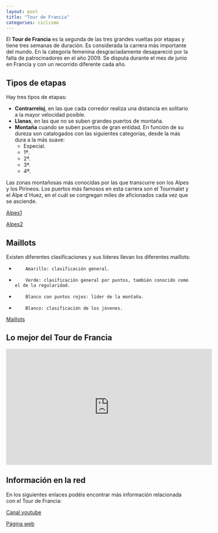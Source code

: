 ```yaml
---
layout: post
title: "Tour de Francia"
categories: ciclismo
---
```



El **Tour de Francia** es la segunda de las tres grandes vueltas por etapas y tiene tres semanas de duración. Es considerada la carrera más importante del mundo.
En la categoría femenina desgraciadamente desapareció por la falta de patrocinadores en el año 2009.
Se disputa durante el mes de junio en Francia y con un recorrido diferente cada año.

## Tipos de etapas

Hay tres tipos de etapas:
* **Contrarreloj**, en las que cada corredor realiza una distancia en solitario a la mayor velocidad posible.
* **Llanas**, en las que no se suben grandes puertos de montaña.
* **Montaña** cuando se suben puertos de  gran entidad. En función de su dureza son catalogados con las siguientes categorías, desde la más dura a la más suave:
  * Especial.
  * 1ª.
  * 2ª.
  * 3ª.
  * 4ª.
  
Las zonas montañosas más conocidas por las que transcurre son los Alpes y los Pirineos.
Los puertos más famosos en esta carrera son el Tourmalet y el Alpe d´Huez, en el cuál se congregan miles de aficionados cada vez que se asciende.

[Alpes1](../images_text/ciclismo_tour_alpe.jpg)

[Alpes2](../images_text/ciclismo_tour_alpe2.jpg)

## Maillots

Existen diferentes clasificaciones y sus líderes llevan los diferentes maillots:
-         Amarillo: clasificación general.
-         Verde: clasificación general por puntos, también conocido como el de la regularidad.
-         Blanco con puntos rojos: líder de la montaña.
-         Blanco: clasificación de los jóvenes.

[Maillots](../images_text/ciclismo_tour_maillot.jpg)



## Lo mejor del Tour de Francia

<iframe width="560" height="315" src="https://www.youtube.com/embed/SDhojXP7qs0" title="YouTube video player" frameborder="0" allow="accelerometer; autoplay; clipboard-write; encrypted-media; gyroscope; picture-in-picture" allowfullscreen></iframe>

## Información en la red

En los siguientes enlaces podéis encontrar más información relacionada con el Tour de Francia:

[Canal youtube](https://www.youtube.com/user/letourdefrance)


[Página web](https://www.letour.fr/es/)
